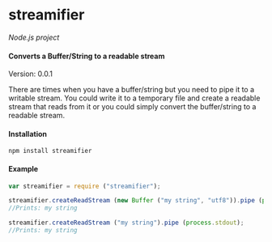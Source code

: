 streamifier
===========

_Node.js project_

#### Converts a Buffer/String to a readable stream ####

Version: 0.0.1

There are times when you have a buffer/string but you need to pipe it to a writable stream. You could write it to a temporary file and create a readable stream that reads from it or you could simply convert the buffer/string to a readable stream.

#### Installation ####

```
npm install streamifier
```

#### Example ####

```javascript
var streamifier = require ("streamifier");

streamifier.createReadStream (new Buffer ("my string", "utf8")).pipe (process.stdout);
//Prints: my string

streamifier.createReadStream ("my string").pipe (process.stdout);
//Prints: my string
```